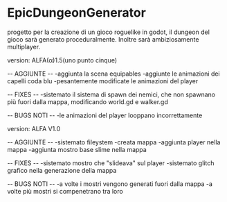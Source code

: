 # EpicDungeonGenerator
progetto per la creazione di un gioco roguelike in godot, il dungeon del gioco sarà generato proceduralmente. Inoltre sarà ambiziosamente multiplayer.



version: ALFA(α)1.5(uno punto cinque)

-- AGGIUNTE --
-aggiunta la scena equipables
-aggiunte le animazioni dei capelli coda blu
-pesantemente modificate le animazioni del player

-- FIXES --
-sistemato il sistema di spawn dei nemici, che non spawnano più fuori dalla mappa, modificando world.gd e walker.gd

-- BUGS NOTI --
-le animazioni del player looppano incorrettamente




version: ALFA V1.0

-- AGGIUNTE --
-sistemato fileystem
-creata mappa
-aggiunta player nella mappa
-aggiunta mostro base slime nella mappa

-- FIXES --
-sistemato mostro che "slideava" sul player
-sistemato glitch grafico nella generazione della mappa

-- BUGS NOTI --
-a volte i mostri vengono generati fuori dalla mappa
-a volte più mostri si compenetrano tra loro
